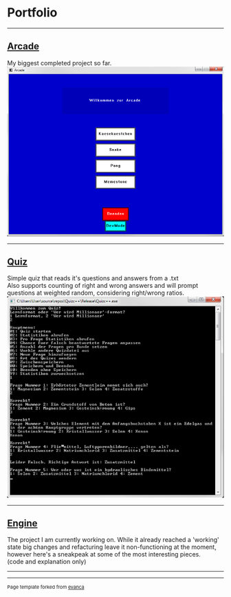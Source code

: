 # Portfolio

---

## [Arcade](/arcade_page)
My biggest completed project so far.<br/>
<img src="ArcadeMainMenu.PNG?raw=true"/><br/>

---

## [Quiz](/quiz_page)
Simple quiz that reads it's questions and answers from a .txt<br/>
Also supports counting of right and wrong answers and will prompt questions at weighted random, considering right/wrong ratios.
<img src="quiz.png?raw=true"/><br/>

---

## [Engine](/engine_page)
The project I am currently working on.
While it already reached a 'working' state big changes and refacturing leave it non-functioning at the moment,<br/>
however here's a sneakpeak at some of the most interesting pieces.<br/>
(code and explanation only)




<!--[Project 1 Title](/sample_page)
<img src="images/dummy_thumbnail.jpg?raw=true"/>-->

<!------->
<!--[Project 2 Title](/pdf/sample_presentation.pdf)
<img src="images/dummy_thumbnail.jpg?raw=true"/> -->

<!------->
<!--[Arcade](https://github.com/Conqueror933/Arcade)-->
<!--- [Project 1 Title](http://example.com/)-->
<!--- [Project 2 Title](http://example.com/)-->
<!--- [Project 3 Title](http://example.com/)-->
<!--- [Project 4 Title](http://example.com/)-->
<!--- [Project 5 Title](http://example.com/)-->

---




---
<p style="font-size:11px">Page template forked from <a href="https://github.com/evanca/quick-portfolio">evanca</a></p>
<!-- Remove above link if you don't want to attibute -->
